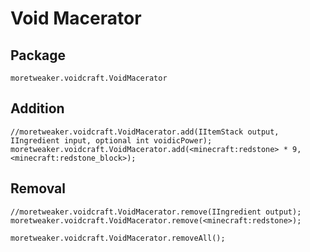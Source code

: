 # Void Macerator

## Package
`moretweaker.voidcraft.VoidMacerator`

## Addition

```zenscript
//moretweaker.voidcraft.VoidMacerator.add(IItemStack output, IIngredient input, optional int voidicPower);
moretweaker.voidcraft.VoidMacerator.add(<minecraft:redstone> * 9, <minecraft:redstone_block>);
```

## Removal

```zenscript
//moretweaker.voidcraft.VoidMacerator.remove(IIngredient output);
moretweaker.voidcraft.VoidMacerator.remove(<minecraft:redstone>);

moretweaker.voidcraft.VoidMacerator.removeAll();
```